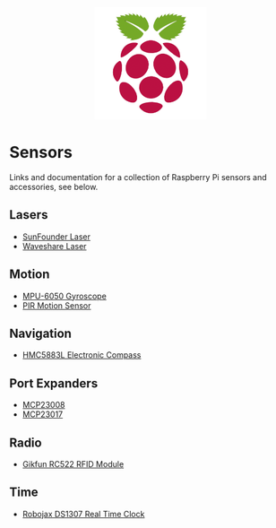 <p align="center"><img width="200" height="200" src="https://github.com/jgphilpott/sensors/blob/main/pi.png"></p>

# Sensors

Links and documentation for a collection of Raspberry Pi sensors and accessories, see below.

## Lasers

 - [SunFounder Laser](https://github.com/jgphilpott/sensors/blob/main/Lasers/SunFounder_Laser/README.md)
 - [Waveshare Laser](https://github.com/jgphilpott/sensors/blob/main/Lasers/Waveshare_Laser/README.md)

## Motion

 - [MPU-6050 Gyroscope](https://github.com/jgphilpott/sensors/blob/main/Motion/MPU6050/README.md)
 - [PIR Motion Sensor](https://github.com/jgphilpott/sensors/blob/main/Motion/PIR_Motion_Sensor/README.md)

## Navigation

 - [HMC5883L Electronic Compass](https://github.com/jgphilpott/sensors/blob/main/Navigation/HMC5883L/README.md)

## Port Expanders

 - [MCP23008](https://github.com/jgphilpott/sensors/blob/main/Port_Expanders/MCP23008/README.md)
 - [MCP23017](https://github.com/jgphilpott/sensors/blob/main/Port_Expanders/MCP23017/README.md)

## Radio

 - [Gikfun RC522 RFID Module](https://github.com/jgphilpott/sensors/blob/main/Radio/RC522_RFID/README.md)

## Time

 - [Robojax DS1307 Real Time Clock](https://github.com/jgphilpott/sensors/blob/main/Time/DS1307/README.md)
